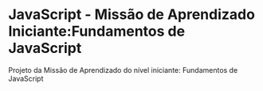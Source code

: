 # JavaScript - Missão de Aprendizado Iniciante:Fundamentos de JavaScript
Projeto da Missão de Aprendizado do nível iniciante: Fundamentos de JavaScript
